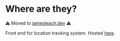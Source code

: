 # Where are they?

:warning: Moved to [jamesleach.dev](https://github.com/JFL110/jamesleach.dev/) :warning:


Front end for location tracking system. Hosted [here](https://jfl110.github.io/where-are-they/).
